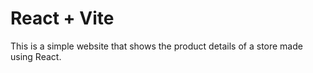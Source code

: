 # React + Vite

This is a simple website that shows the product details of a store made using React.


